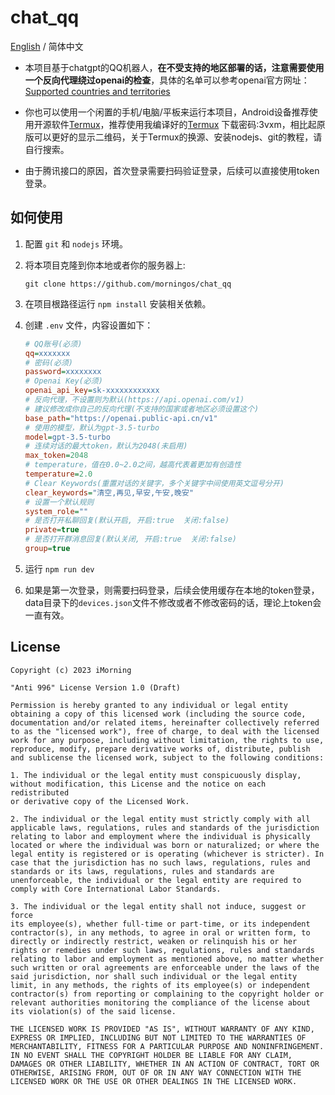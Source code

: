 # chat_qq

[English](./README_EN.md) / 简体中文

- 本项目基于chatgpt的QQ机器人，**在不受支持的地区部署的话，注意需要使用一个反向代理绕过openai的检查**，具体的名单可以参考openai官方网址：[Supported countries and territories](https://platform.openai.com/docs/supported-countries/supported-countries-and-territories)

- 你也可以使用一个闲置的手机/电脑/平板来运行本项目，Android设备推荐使用开源软件[Termux](https://github.com/termux/termux-app)，推荐使用我编译好的[Termux](https://imorning.lanzouy.com/b071a31ng) 下载密码:3vxm，相比起原版可以更好的显示二维码，关于Termux的换源、安装nodejs、git的教程，请自行搜索。

- 由于腾讯接口的原因，首次登录需要扫码验证登录，后续可以直接使用token登录。

## 如何使用

1. 配置 `git` 和 `nodejs` 环境。

2. 将本项目克隆到你本地或者你的服务器上:

    ```shell
    git clone https://github.com/morningos/chat_qq
    ```

3. 在项目根路径运行 `npm install` 安装相关依赖。

4. 创建 `.env` 文件，内容设置如下：

    ```ini
    # QQ账号(必须)
    qq=xxxxxxx
    # 密码(必须)
    password=xxxxxxxx
    # Openai Key(必须)
    openai_api_key=sk-xxxxxxxxxxxx
    # 反向代理，不设置则为默认(https://api.openai.com/v1)
    # 建议修改成你自己的反向代理(不支持的国家或者地区必须设置这个)
    base_path="https://openai.public-api.cn/v1"
    # 使用的模型，默认为gpt-3.5-turbo
    model=gpt-3.5-turbo
    # 连续对话的最大token，默认为2048(未启用)
    max_token=2048
    # temperature，值在0.0~2.0之间，越高代表着更加有创造性
    temperature=2.0
    # Clear Keywords(重置对话的关键字，多个关键字中间使用英文逗号分开)
    clear_keywords="清空,再见,早安,午安,晚安"
    # 设置一个默认规则
    system_role=""
    # 是否打开私聊回复(默认开启, 开启:true  关闭:false)
    private=true
    # 是否打开群消息回复(默认关闭, 开启:true  关闭:false)
    group=true
    ```

5. 运行 `npm run dev`

6. 如果是第一次登录，则需要扫码登录，后续会使用缓存在本地的token登录，data目录下的`devices.json`文件不修改或者不修改密码的话，理论上token会一直有效。


## License
```
Copyright (c) 2023 iMorning

"Anti 996" License Version 1.0 (Draft)

Permission is hereby granted to any individual or legal entity
obtaining a copy of this licensed work (including the source code,
documentation and/or related items, hereinafter collectively referred
to as the "licensed work"), free of charge, to deal with the licensed
work for any purpose, including without limitation, the rights to use,
reproduce, modify, prepare derivative works of, distribute, publish
and sublicense the licensed work, subject to the following conditions:

1. The individual or the legal entity must conspicuously display,
without modification, this License and the notice on each redistributed
or derivative copy of the Licensed Work.

2. The individual or the legal entity must strictly comply with all
applicable laws, regulations, rules and standards of the jurisdiction
relating to labor and employment where the individual is physically
located or where the individual was born or naturalized; or where the
legal entity is registered or is operating (whichever is stricter). In
case that the jurisdiction has no such laws, regulations, rules and
standards or its laws, regulations, rules and standards are
unenforceable, the individual or the legal entity are required to
comply with Core International Labor Standards.

3. The individual or the legal entity shall not induce, suggest or force
its employee(s), whether full-time or part-time, or its independent
contractor(s), in any methods, to agree in oral or written form, to
directly or indirectly restrict, weaken or relinquish his or her
rights or remedies under such laws, regulations, rules and standards
relating to labor and employment as mentioned above, no matter whether
such written or oral agreements are enforceable under the laws of the
said jurisdiction, nor shall such individual or the legal entity
limit, in any methods, the rights of its employee(s) or independent
contractor(s) from reporting or complaining to the copyright holder or
relevant authorities monitoring the compliance of the license about
its violation(s) of the said license.

THE LICENSED WORK IS PROVIDED "AS IS", WITHOUT WARRANTY OF ANY KIND,
EXPRESS OR IMPLIED, INCLUDING BUT NOT LIMITED TO THE WARRANTIES OF
MERCHANTABILITY, FITNESS FOR A PARTICULAR PURPOSE AND NONINFRINGEMENT.
IN NO EVENT SHALL THE COPYRIGHT HOLDER BE LIABLE FOR ANY CLAIM,
DAMAGES OR OTHER LIABILITY, WHETHER IN AN ACTION OF CONTRACT, TORT OR
OTHERWISE, ARISING FROM, OUT OF OR IN ANY WAY CONNECTION WITH THE
LICENSED WORK OR THE USE OR OTHER DEALINGS IN THE LICENSED WORK.
```